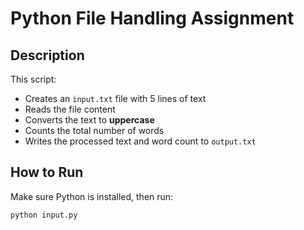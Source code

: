 # Python File Handling Assignment

## Description
This script:
- Creates an `input.txt` file with 5 lines of text
- Reads the file content
- Converts the text to **uppercase**
- Counts the total number of words
- Writes the processed text and word count to `output.txt`

## How to Run
Make sure Python is installed, then run:

```bash
python input.py


